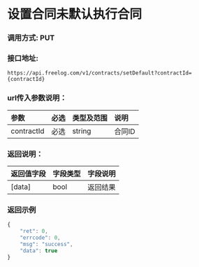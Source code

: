 # 设置合同未默认执行合同

### 调用方式: PUT

### 接口地址:

```
https://api.freelog.com/v1/contracts/setDefault?contractId={contractId}
```

### url传入参数说明：

| 参数 | 必选 | 类型及范围 | 说明 |
| :--- | :--- | :--- | :--- |
|contractId|必选|string|合同ID|


### 返回说明：

| 返回值字段 | 字段类型 | 字段说明 |
| :--- | :--- | :--- |
| [data] | bool | 返回结果


### 返回示例

```js
{
    "ret": 0,
    "errcode": 0,
    "msg": "success",
    "data": true
}
```